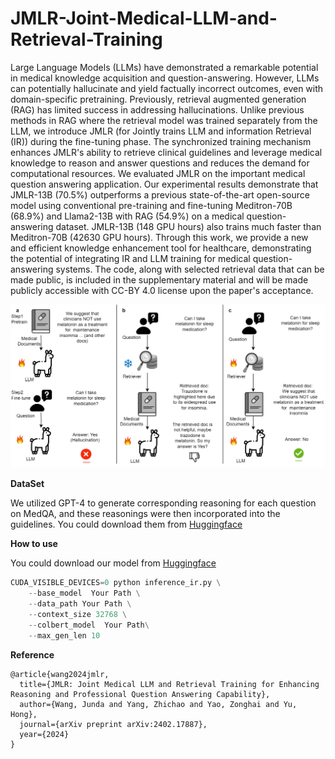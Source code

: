 # JMLR-Joint-Medical-LLM-and-Retrieval-Training

Large Language Models (LLMs) have demonstrated a remarkable potential in medical knowledge acquisition and question-answering. However, LLMs can potentially hallucinate and yield factually incorrect outcomes, even with domain-specific pretraining. Previously, retrieval augmented generation (RAG) has limited success in addressing hallucinations. Unlike previous methods in RAG where the retrieval model was trained separately from the LLM, we introduce JMLR (for Jointly trains LLM and information Retrieval (IR)) during the fine-tuning phase. The synchronized training mechanism enhances JMLR's ability to retrieve clinical guidelines and leverage medical knowledge to reason and answer questions and reduces the demand for computational resources. We evaluated JMLR on the important medical question answering application. Our experimental results demonstrate that JMLR-13B (70.5%) outperforms a previous state-of-the-art open-source model using conventional pre-training and fine-tuning Meditron-70B (68.9%) and Llama2-13B with RAG (54.9%) on a medical question-answering dataset. JMLR-13B (148 GPU hours) also trains much faster than Meditron-70B (42630 GPU hours). Through this work, we provide a new and efficient knowledge enhancement tool for healthcare, demonstrating the potential of integrating IR and LLM training for medical question-answering systems. The code, along with selected retrieval data that can be made public, is included in the supplementary material and will be made publicly accessible with CC-BY 4.0 license upon the paper's acceptance.



![Image text](https://github.com/believewhat/JMLR-Joint-Medical-LLM-and-Retrieval-Training/blob/main/figure/sample_figure.png)

**DataSet**

We utilized GPT-4 to generate corresponding reasoning for each question on MedQA, and these reasonings were then incorporated into the guidelines. You could download them from [Huggingface](https://huggingface.co/datasets/akemiH/MedQA-Reason)


**How to use**

You could download our model from [Huggingface](https://huggingface.co/akemiH/JMLR)

```python
CUDA_VISIBLE_DEVICES=0 python inference_ir.py \
    --base_model  Your Path \
    --data_path Your Path \
    --context_size 32768 \
    --colbert_model  Your Path\
    --max_gen_len 10
```

**Reference**

```
@article{wang2024jmlr,
  title={JMLR: Joint Medical LLM and Retrieval Training for Enhancing Reasoning and Professional Question Answering Capability},
  author={Wang, Junda and Yang, Zhichao and Yao, Zonghai and Yu, Hong},
  journal={arXiv preprint arXiv:2402.17887},
  year={2024}
}
```
